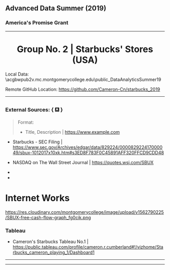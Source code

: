 ## Advanced Data Summer (2019)
### America's Promise Grant

---
# <center> Group No. 2 | Starbucks' Stores (USA) </center>

Local Data: \\acgbwpub2v.mc.montgomerycollege.edu\public\_DataAnalyticsSummer19

Remote  GitHub Location: https://github.com/Cameron-Cn/starbucks_2019

---

### External Sources: { &#9982; } 
> Format:
> + Title, Description | https://www.example.com

+ Starbucks - SEC Filing | https://www.sec.gov/Archives/edgar/data/829224/000082922417000049/sbux-1012017x10xk.htm#s3ED8F783F0C45891AFF320FFCD9CDD48
+ NASDAQ on The Wall Street Journal | https://quotes.wsj.com/SBUX

+
+

# Internet Works
https://res.cloudinary.com/montgomerycollege/image/upload/v1562790225/SBUX-free-cash-flow-graph_fg0cik.png

### Tableau
+ Cameron's Starbucks Tableau No.1 | https://public.tableau.com/profile/cameron.r.cumberland#!/vizhome/Starbucks_cameron_playing_1/Dashboard1
---
---
